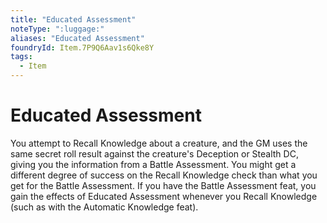 ```yaml
---
title: "Educated Assessment"
noteType: ":luggage:"
aliases: "Educated Assessment"
foundryId: Item.7P9Q6Aav1s6Qke8Y
tags:
  - Item
---
```


# Educated Assessment

You attempt to Recall Knowledge about a creature, and the GM uses the same secret roll result against the creature's Deception or Stealth DC, giving you the information from a Battle Assessment. You might get a different degree of success on the Recall Knowledge check than what you get for the Battle Assessment. If you have the Battle Assessment feat, you gain the effects of Educated Assessment whenever you Recall Knowledge (such as with the Automatic Knowledge feat).
